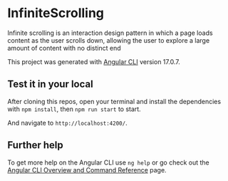 # InfiniteScrolling

Infinite scrolling is an interaction design pattern in which a page loads content as the user scrolls down, allowing the user to explore a large amount of content with no distinct end

This project was generated with [Angular CLI](https://github.com/angular/angular-cli) version 17.0.7.

## Test it in your local

After cloning this repos, open your terminal and install the dependencies with `npm install`, then `npm run start` to start.

And navigate to `http://localhost:4200/`.

## Further help

To get more help on the Angular CLI use `ng help` or go check out the [Angular CLI Overview and Command Reference](https://angular.io/cli) page.
